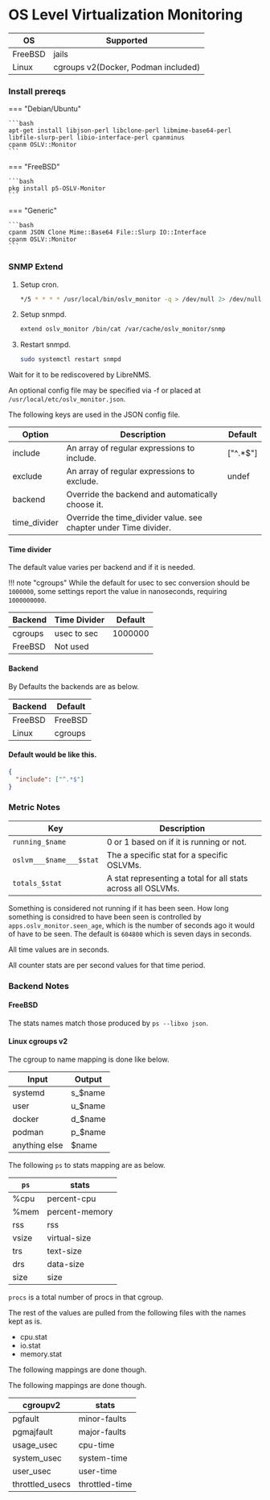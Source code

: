 # OS Level Virtualization Monitoring

| OS      | Supported                           |
|---------|-------------------------------------|
| FreeBSD | jails                               |
| Linux   | cgroups v2(Docker, Podman included) |

### Install prereqs

=== "Debian/Ubuntu"

    ```bash
    apt-get install libjson-perl libclone-perl libmime-base64-perl libfile-slurp-perl libio-interface-perl cpanminus
    cpanm OSLV::Monitor
    ```

=== "FreeBSD"

    ```bash
    pkg install p5-OSLV-Monitor
    ```

=== "Generic"

    ```bash
    cpanm JSON Clone Mime::Base64 File::Slurp IO::Interface
    cpanm OSLV::Monitor
    ``` 

### SNMP Extend

1. Setup cron.

    ```bash
    */5 * * * * /usr/local/bin/oslv_monitor -q > /dev/null 2> /dev/null
    ```

2. Setup snmpd.

    ```bash
    extend oslv_monitor /bin/cat /var/cache/oslv_monitor/snmp
    ```

3. Restart snmpd.

    ```bash
    sudo systemctl restart snmpd
    ```

Wait for it to be rediscovered by LibreNMS.

An optional config file may be specified via -f or placed at
`/usr/local/etc/oslv_monitor.json`.

The following keys are used in the JSON config file.


| Option       | Description                                                                                     | Default   |
|--------------|-------------------------------------------------------------------------------------------------|-----------|
| include      | An array of regular expressions to include.                                                     | ["^.*$"]  |
| exclude      | An array of regular expressions to exclude.                                                     | undef     |
| backend      | Override the backend and automatically choose it.                                               |           |
| time_divider | Override the time_divider value. see chapter under Time divider.                            |           |

#### Time divider 

The default value varies per backend and if it is needed. 

!!! note "cgroups"
    While the default for usec to sec conversion should be `1000000`, some settings report the value in nanoseconds, requiring `1000000000`.

| Backend  | Time Divider | Default |
|----------|--------------|---------|
| cgroups  | usec to sec   | 1000000 |
| FreeBSD  | Not used      |         |

#### Backend 

By Defaults the backends are as below.

| Backend  | Default    |
|----------|------------|
| FreeBSD  | FreeBSD    |
| Linux    | cgroups    |

#### Default would be like this.

```json
{
  "include": ["^.*$"]
}
```


### Metric Notes

| Key                     | Description                                                  |
|-------------------------|--------------------------------------------------------------|
| `running_$name`         | 0 or 1 based on if it is running or not.                     |
| `oslvm___$name___$stat` | The a specific stat for a specific OSLVMs.                   |
| `totals_$stat`          | A stat representing a total for all stats across all OSLVMs. |

Something is considered not running if it has been seen. How long
something is considred to have been seen is controlled by
`apps.oslv_monitor.seen_age`, which is the number of seconds ago it
would of have to be seen. The default is `604800` which is seven days
in seconds.

All time values are in seconds.

All counter stats are per second values for that time period.

### Backend Notes

#### FreeBSD

The stats names match those produced by `ps --libxo json`.

#### Linux cgroups v2

The cgroup to name mapping is done like below.

| Input          | Output         |
|----------------|----------------|
| systemd        | s_$name        |
| user           | u_$name        |
| docker         | d_$name        |
| podman         | p_$name        |
| anything else  | $name          |

The following `ps` to stats mapping are as below.

| `ps` | stats     |
|------|-----------|
| %cpu | percent-cpu |
| %mem | percent-memory |
| rss  | rss        |
| vsize | virtual-size |
| trs  | text-size  |
| drs  | data-size  |
| size | size       |

`procs` is a total number of procs in that cgroup.

The rest of the values are pulled from the following files with
the names kept as is.

- cpu.stat
- io.stat
- memory.stat

The following mappings are done though.

The following mappings are done though.

| cgroupv2 | stats     |
|----------|-----------|
| pgfault  | minor-faults |
| pgmajfault | major-faults |
| usage_usec | cpu-time |
| system_usec | system-time |
| user_usec | user-time |
| throttled_usecs | throttled-time |


